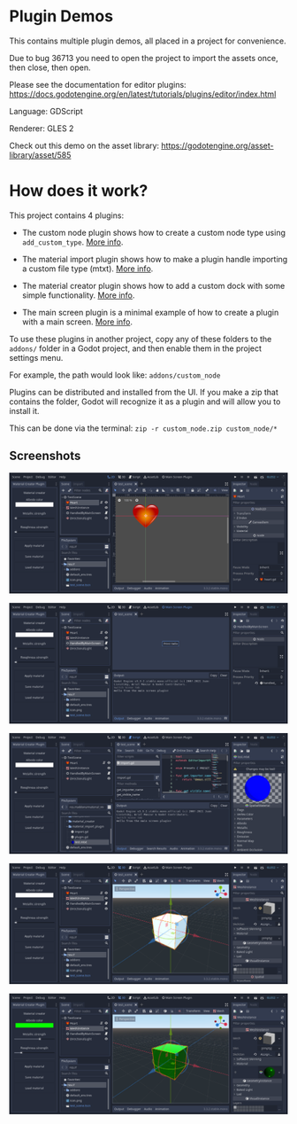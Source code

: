 # Plugin Demos

This contains multiple plugin demos, all placed in a project for convenience.

Due to bug 36713 you need to open the project to import the assets once, then close, then open.

Please see the documentation for editor plugins:
https://docs.godotengine.org/en/latest/tutorials/plugins/editor/index.html

Language: GDScript

Renderer: GLES 2

Check out this demo on the asset library: https://godotengine.org/asset-library/asset/585

# How does it work?

This project contains 4 plugins:

* The custom node plugin shows how to create a custom node type
  using `add_custom_type`. [More info](addons/custom_node).

* The material import plugin shows how to make a plugin handle importing
  a custom file type (mtxt). [More info](addons/material_import_plugin).

* The material creator plugin shows how to add a custom dock with some
  simple functionality. [More info](addons/material_creator).

* The main screen plugin is a minimal example of how to create a plugin
  with a main screen. [More info](addons/main_screen).

To use these plugins in another project, copy any of these
folders to the `addons/` folder in a Godot project, and then
enable them in the project settings menu.

For example, the path would look like: `addons/custom_node`

Plugins can be distributed and installed from the UI.
If you make a zip that contains the folder, Godot will recognize
it as a plugin and will allow you to install it.

This can be done via the terminal: `zip -r custom_node.zip custom_node/*`

## Screenshots

![Heart Plugin](screenshots/heart_plugin.png)

![Main Screen Plugin](screenshots/main_screen_plugin.png)

![Material Import Plugin](screenshots/material_import_plugin.png)

![Material Creator Plugin 1](screenshots/material_creator_plugin_1.png)

![Material Creator Plugin 2](screenshots/material_creator_plugin_2.png)
